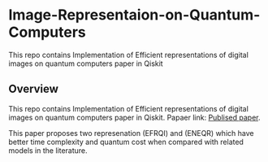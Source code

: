 # Image-Representaion-on-Quantum-Computers
This repo contains Implementation of Efficient representations of digital images on quantum computers paper in Qiskit
## Overview
This repo contains Implementation of Efficient representations of digital images on quantum computers paper in Qiskit.
Papaer link: 
[Publised paper](https://link.springer.com/article/10.1007/s11042-021-11355-4).

This paper proposes two represenation  (EFRQI) and (ENEQR) which have better time complexity and quantum cost when compared with related models in the literature.

